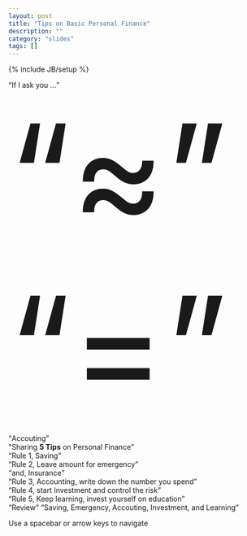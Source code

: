 ```yaml
---
layout: post
title: "Tips on Basic Personal Finance"
description: ""
category: "slides"
tags: []
---
```

{% include JB/setup %}

<div id="its" class="step slide" data-x="-2500" data-y="0">
        <q>If I ask you ...</q>
</div>

<div class="step slide" data-x="-1500" data-y="-500">
    <q style="font-size: 20em">&asymp;</q>
</div>

<div class="step slide" data-x="-1500" data-y="500">
    <q style="font-size: 20em">=</q>
</div>

<div id="big" class="step slide" data-x="0" data-y="0" data-scale="2">
        <q>Accouting</q>
</div>

<div id="title" class="step slide" data-x="2500" data-y="0" 
    data-rotate="0" data-scale="3">
        <q>Sharing  <strong>5 Tips</strong> on Personal Finance</q>
</div>

<div id="ing" class="step slide" data-x="2500" data-y="-2000"
    data-scale="2">
        <q>Rule 1, Saving</q>
</div>
<div id="imagination" class="step slide" data-x="5000" data-y="-2000" data-scale="2">
        <q>Rule 2, Leave amount for emergency</q>
</div>

<div id="r2-i" class="step slide" data-x="5000" data-y="0" data-scale="2">
        <q>and, Insurance</q>
</div>

<div id="source" class="step slide" data-x="5000" data-y="2000" data-scale="2">
        <q>Rule 3, Accounting, write down the number you spend</q>
</div>

<div id="r4" class="step slide" data-x="2500" data-y="2000" data-scale="2">
        <q>Rule 4, start Investment and control the risk</q>
</div>

<div id="r5" class="step slide" data-x="0" data-y="2000" data-scale="2"
    deta-z="230" data-rotate="0">
        <q>Rule 5, Keep learning, invest yourself on education</q>
</div>

<div id="tiny" class="step slide" data-x="0" data-y="-2000" data-scale="2">
        <q>Review</q>
        <q>Saving, Emergency, Accouting, Investment, and Learning</q>
</div>

<!--
<div id="remn" class="step" data-x="2700" data-y="-1000">
        <q>4, 3, 2, 1</q>
</div>
-->

<div id="overview" class="step" data-x="2000" data-y="0" data-scale="8">
</div>

<div class="hint">
    <p>Use a spacebar or arrow keys to navigate</p>
</div>
<script>
if ("ontouchstart" in document.documentElement) { 
    document.querySelector(".hint").innerHTML = "<p>Tap on the left or right to navigate</p>";
}
</script>

<!--
Hi, everyone. If I ask you a question, that is do you know the number you spend last month. Are you able to answer this question right now, without check your bank accounts? Furthermore, do you know the exact number you spend on food last month, or on clothes, on transportation, on education? 

Accounting yourself is one of rules about personal finance. It can help us understand where the money went and predict where the money worthes to spend on.

Today I will share some tips / suggestions on personal finance, which you may read from any book on personal finance.

Rule number 1, Saving some money at first. Some people save money depending on how much they want to spend at first. A better way is spending should depend on how much you want to save in bank at first.
Spend = Income - Saving, instead of Saving = Income - Spend.
If we curry in this way, that means we start a plan on personal finance.

Rule 1.5, Giving your purchase willingness a frozen time. If I want to buy a new mobile today, I ask myself, whether it is necessary right now. Maybe I can still use my old one for a month. So I hold down my purchase willing, and if 30 days later, I still urge to own the new mobile phone, I will enjoy myself. But sometimes, after 30 days, the willing of purchase will fade out. So we save amount of money, and we can spend it on education or something necessary.

Rule 2, Preparing some emergency money. If I lose my job tomorrow, or get injured in some sudden accident. I must have some money for this emergency.

Rule 3, Buying an insurance for yourself and family. Insurance transports the risk. (10%)

Rule 4, Accounting on yourself. Write down the number your spend and record the number you receive. You can understand the cash flow, and if you find you spend a lot on entertainment last year, you can make a change on your financial plan.
For instance, If you will pay the tuition fee of MSE next month, assuming it is 5000, and you can receive an payback which is 4000. And now you want to buy a new mobile phone cost 2000. According the accounting, you may choose a cheaper mobile cost 1000, and you save another 1000 for further tuition fee.

Rule 5, Starting some simple investment. If you have account on bao.alipay.com, you are using an investment named money market fund, which has lower risk. Then, you may try another money market funds. And if you have knowledge on other types of investment, stock funds, bond ... 
In my opinion, it is worth for learning some knowledge on finance.

Rule 6, Investing on education of yourself, and your children. Not just what we learned in school, but also virtues we learn from our society. If a child who commits a crime will cost the parent more than money.

That's all I want to share, so enjoy money, and enjoy learning. Thanks.
-->
